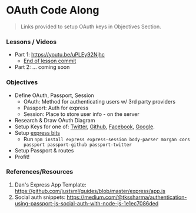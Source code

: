 # OAuth Code Along

> Links provided to setup OAuth keys in Objectives Section.

### Lessons / Videos

* Part 1: https://youtu.be/uPLEy92Njhc
  * [End of lesson commit](https://github.com/justsml/oauth-code-along/commit/344a83101e2297388c886dec00c935db574d1ef3)
* Part 2: ... coming soon

### Objectives

* Define OAuth, Passport, Session
  * OAuth: Method for authenticating users w/ 3rd party providers
  * Passport: Auth for express
  * Session: Place to store user info - on the server
* Research & Draw OAuth Diagram
* Setup Keys for one of: [Twitter](https://apps.twitter.com/app/new), [Github](https://github.com/settings/applications/new), [Facebook](https://developers.facebook.com/apps/), [Google](https://console.cloud.google.com/projectcreate).
* Setup [express bits](https://github.com/justsml/guides/blob/master/express/app.js)
  * Run `npm install express express-session body-parser morgan cors passport passport-github passport-twitter`
* Setup Passport & routes
* Profit!

### References/Resources

1. Dan's Express App Template: https://github.com/justsml/guides/blob/master/express/app.js
1. Social auth snippets: https://medium.com/@tkssharma/authentication-using-passport-js-social-auth-with-node-js-1e1ec7086ded

